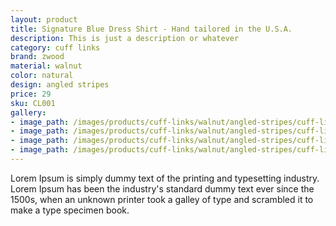 ```yaml
---
layout: product
title: Signature Blue Dress Shirt - Hand tailored in the U.S.A.
description: This is just a description or whatever
category: cuff links
brand: zwood
material: walnut
color: natural
design: angled stripes
price: 29
sku: CL001
gallery:
- image_path: /images/products/cuff-links/walnut/angled-stripes/cuff-links-5.jpg
- image_path: /images/products/cuff-links/walnut/angled-stripes/cuff-links-1.jpg
- image_path: /images/products/cuff-links/walnut/angled-stripes/cuff-links-4.jpg
- image_path: /images/products/cuff-links/walnut/angled-stripes/cuff-links-2.jpg
---
```

Lorem Ipsum is simply dummy text of the printing and typesetting industry. Lorem Ipsum has been the industry's standard dummy text ever since the 1500s, when an unknown printer took a galley of type and scrambled it to make a type specimen book.